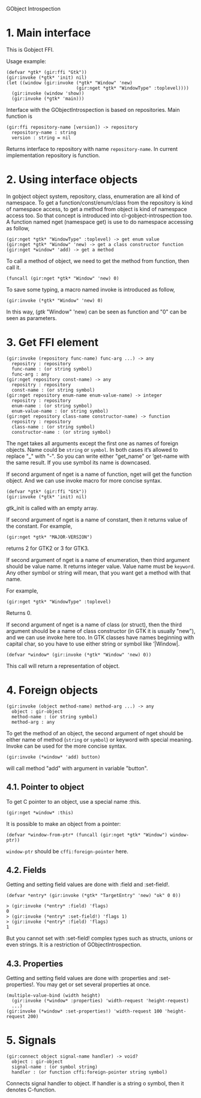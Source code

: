 GObject Introspection

# 1. Main interface

This is Gobject FFI.

Usage example:

```racket
(defvar *gtk* (gir:ffi "Gtk"))                  
(gir:invoke (*gtk* 'init) nil)
(let ((window (gir:invoke (*gtk* "Window" 'new)
                          (gir:nget *gtk* "WindowType" :toplevel))))
  (gir:invoke (window 'show))
  (gir:invoke (*gtk* 'main)))
```

Interface with the GObjectIntrospection is based on repositories. Main
function is

```racket
(gir:ffi repository-name [version]) -> repository
  repository-name : string                 
  version : string = nil                   
```

Returns interface to repository with name `repository-name`. In
current implementation repository is function.

# 2. Using interface objects

In gobject object system, repository, class, enumeration are all kind
of namespace.  To get a function/const/enum/class from the repository
is kind of namespace access, to get a method from object is kind of
namespace access too.  So that concept is introduced into
cl-gobject-introspection too.  A function named nget (namespace get)
is use to do namespace accessing as follow,

```racket
(gir:nget *gtk* "WindowType" :toplevel) -> get enum value
(gir:nget *gtk* "Window" 'new) -> get a class constructor function
(gir:nget *window* 'add) -> get a method
```

To call a method of object, we need to get the method from function,
then call it.

```racket
(funcall (gir:nget *gtk* "Window" 'new) 0)
```

To save some typing, a macro named invoke is introduced as follow,

```racket
(gir:invoke (*gtk* "Window" 'new) 0)
```

In this way, (*gtk* "Window" 'new) can be seen as function and "0" can
be seen as parameters.

# 3. Get FFI element

```racket
(gir:invoke (repository func-name) func-arg ...) -> any
  repositry : repository
  func-name : (or string symbol)                    
  func-arg : any                                    
(gir:nget repository const-name) -> any
  repositry : repository
  const-name : (or string symbol)                   
(gir:nget repository enum-name enum-value-name) -> integer
  repositry : repository
  enum-name : (or string symbol)                    
  enum-value-name : (or string symbol)              
(gir:nget repository class-name constructor-name) -> function
  repositry : repository
  class-name : (or string symbol)                   
  constructor-name : (or string symbol)             
```

The nget takes all arguments except the first one as names of foreign
objects. Name could be `string` or `symbol`. In both cases it’s
allowed to replace "\_" with "-". So you can write either "get\_name"
or ’get-name with the same result. If you use symbol its name is
downcased.

If second argument of nget is a name of function, nget will get the
function object.  And we can use invoke macro for more concise syntax.

```racket
(defvar *gtk* (gir:ffi "Gtk"))
(gir:invoke (*gtk* 'init) nil)
```

gtk\_init is called with an empty array.

If second argument of nget is a name of constant, then it returns
value of the constant. For example,

```racket
(gir:nget *gtk* "MAJOR-VERSION")
```

returns 2 for GTK2 or 3 for GTK3.

If second argument of nget is a name of enumeration, then third
argument should be value name. It returns integer value. Value name
must be `keyword`.  Any other symbol or string will mean, that you
want get a method with that name.

For example,

```racket
(gir:nget *gtk* "WindowType" :toplevel)
```

Returns 0.

If second argument of nget is a name of class (or struct), then the
third argument should be a name of class constructor (in GTK it is
usually "new"), and we can use invoke here too. In GTK classes have
names beginning with capital char, so you have to use either string
or symbol like ’|Window|.

```racket
(defvar *window* (gir:invoke (*gtk* "Window" 'new) 0))
```

This call will return a representation of object.

# 4. Foreign objects

```racket
(gir:invoke (object method-name) method-arg ...) -> any
  object : gir-object                          
  method-name : (or string symbol)             
  method-arg : any                             
```

To get the method of an object, the second argument of nget should be
either name of method (`string` or `symbol`) or keyword with special
meaning.  Invoke can be used for the more concise syntax.

```racket
(gir:invoke (*window* 'add) button)
```

will call method "add" with argument in variable "button".

## 4.1. Pointer to object

To get C pointer to an object, use a special name :this.

```racket
(gir:nget *window* :this)
```

It is possible to make an object from a pointer:

```racket
(defvar *window-from-ptr* (funcall (gir:nget *gtk* "Window") window-ptr))
```

`window-ptr` should be `cffi:foreign-pointer` here.

## 4.2. Fields

Getting and setting field values are done with :field and :set-field!.

```racket
(defvar *entry* (gir:invoke (*gtk* "TargetEntry" 'new) "ok" 0 0))
                                                         
> (gir:invoke (*entry* :field) 'flags)
0                                                        
> (gir:invoke (*entry* :set-field!) 'flags 1)
> (gir:invoke (*entry* :field) 'flags)
1                                                        
```

But you cannot set with :set-field! complex types such as structs,
unions or even strings. It is a restriction of GObjectIntrospection.

## 4.3. Properties

Getting and setting field values are done with :properties and
:set-properties!. You may get or set several properties at once.

```racket
(multiple-value-bind (width height)                                    
  (gir:invoke (*window* :properties) 'width-request 'height-request)
  ...)                                                                 
(gir:invoke (*window* :set-properties!) 'width-request 100 'height-request 200)
```

# 5. Signals

```racket
(gir:connect object signal-name handler) -> void?
  object : gir-object                                       
  signal-name : (or symbol string)                          
  handler : (or function cffi:foreign-pointer string symbol)
```

Connects signal handler to object. If handler is a string o symbol, then
it denotes C-function.
